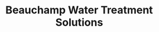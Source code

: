 ---
title: "Beauchamp Water Treatment Solutions"
url: /brighton/beauchamp-water-treatment-solutions/
shop: Wasser
---